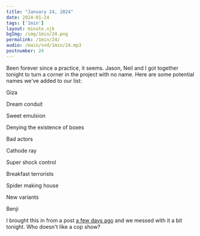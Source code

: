 ```yaml
---
title: "January 24, 2024"
date: 2024-01-24
tags: ['1min']
layout: minute.njk
bgImg: /img/1min/24.png
permalink: /1min/24/
audio: /main/snd/1min/24.mp3
postnumber: 24
---
```



Been forever since a practice, it seems. Jason, Neil and I got together tonight to turn a corner in the project with no name. Here are some potential names we've added to our list:

Giza

Dream conduit

Sweet emulsion

Denying the existence of boxes 

Bad actors 

Cathode ray

Super shock control

Breakfast terrorists

Spider making house 

New variants 

Benji

I brought this in from a post [a few days ago](/main/1min/22/) and we messed with it a bit tonight. Who doesn't like a cop show?




